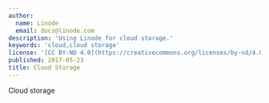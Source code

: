 ```yaml
---
author:
  name: Linode
  email: docs@linode.com
description: 'Using Linode for cloud storage.'
keywords: 'cloud,cloud storage'
license: '[CC BY-ND 4.0](https://creativecommons.org/licenses/by-nd/4.0)'
published: 2017-05-23
title: Cloud Storage
---
```


Cloud storage